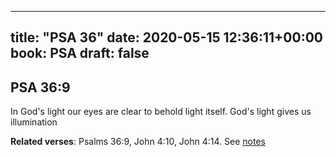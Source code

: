 
---
title: "PSA 36"
date: 2020-05-15 12:36:11+00:00
book: PSA
draft: false
---

## PSA 36:9

In God's light our eyes are clear to behold light itself. God's light gives us illumination

**Related verses**: Psalms 36:9, John 4:10, John 4:14. See [notes](https://my.bible.com/notes/3430019375653707887)

